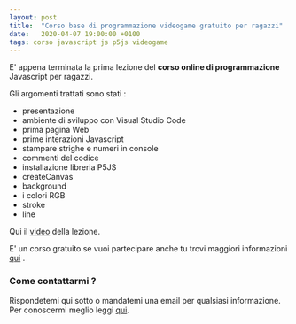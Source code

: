 ```yaml
---
layout: post
title:  "Corso base di programmazione videogame gratuito per ragazzi"
date:   2020-04-07 19:00:00 +0100
tags: corso javascript js p5js videogame
---
```


E' appena terminata la prima lezione del **corso online di programmazione** Javascript per ragazzi.

Gli argomenti trattati sono stati :

 - presentazione
 - ambiente di sviluppo con Visual Studio Code
 - prima pagina Web
 - prime interazioni Javascript
 - stampare strighe e numeri in console
 - commenti del codice
 - installazione libreria P5JS
 - createCanvas
 - background
 - i colori RGB
 - stroke
 - line

Qui il [video](https://youtu.be/W1FsdM6EKa4) della lezione.

E' un corso gratuito se vuoi partecipare anche tu trovi maggiori informazioni [qui](/2020/03/28/corso-base-di-programmazione-videogame.html) .

### Come contattarmi ?

Rispondetemi qui sotto o mandatemi una email per qualsiasi informazione.
Per conoscermi meglio leggi [qui](/chi-sono).


 
